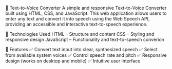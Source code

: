 🎤 Text-to-Voice Converter
A simple and responsive Text-to-Voice Converter built using HTML, CSS, and JavaScript. This web application allows users to enter any text and convert it into speech using the Web Speech API, providing an accessible and interactive text-to-speech experience.

🧰 Technologies Used
HTML – Structure and content
CSS – Styling and responsive design
JavaScript – Functionality and text-to-speech converion

🚀 Features
✅ Convert text input into clear, synthesized speech
✅ Select from available system voices
✅ Control speech rate and pitch
✅ Responsive design (works on desktop and mobile)
✅ Intuitive user interface

